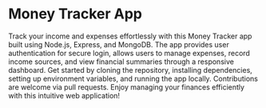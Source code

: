 # Money Tracker App

Track your income and expenses effortlessly with this Money Tracker app built using Node.js, Express, and MongoDB. The app provides user authentication for secure login, allows users to manage expenses, record income sources, and view financial summaries through a responsive dashboard. Get started by cloning the repository, installing dependencies, setting up environment variables, and running the app locally. Contributions are welcome via pull requests. Enjoy managing your finances efficiently with this intuitive web application!


